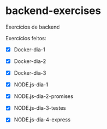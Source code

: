 # backend-exercises
Exercícios de backend

Exercícios feitos:

 - [x] Docker-dia-1
 - [x] Docker-dia-2
 - [x] Docker-dia-3
 - [x] NODE.js-dia-1
 - [x] NODE.js-dia-2-promises
 - [x] NODE.js-dia-3-testes
 - [x] NODE.js-dia-4-express
  